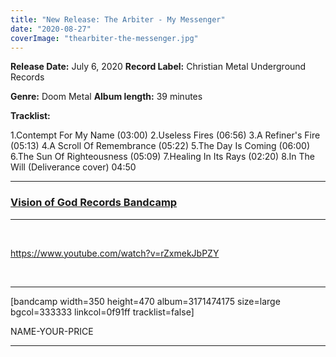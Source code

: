 ```yaml
---
title: "New Release: The Arbiter - My Messenger"
date: "2020-08-27"
coverImage: "thearbiter-the-messenger.jpg"
---
```


**Release Date:** July 6, 2020 **Record Label:** Christian Metal Underground Records

**Genre:** Doom Metal **Album length:** 39 minutes

**Tracklist:**

1.Contempt For My Name (03:00) 2.Useless Fires (06:56) 3.A Refiner's Fire (05:13) 4.A Scroll Of Remembrance (05:22) 5.The Day Is Coming (06:00) 6.The Sun Of Righteousness (05:09) 7.Healing In Its Rays (02:20) 8.In The Will (Deliverance cover) 04:50

* * *

### [Vision of God Records Bandcamp](https://visionofgodrecords.bandcamp.com/album/my-messenger)

* * *

 

https://www.youtube.com/watch?v=rZxmekJbPZY

 

* * *

\[bandcamp width=350 height=470 album=3171474175 size=large bgcol=333333 linkcol=0f91ff tracklist=false\]

NAME-YOUR-PRICE

* * *
